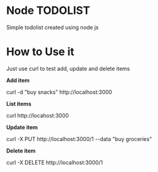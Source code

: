 Node TODOLIST
=============

Simple todolist created using node js

How to Use it
=============
Just use curl to test add, update and delete items

**Add item**

curl -d "buy snacks" http://localhost:3000

**List items**

curl http://locahost:3000 

**Update item**

curl -X PUT http://localhost:3000/1 --data "buy groceries" 

**Delete item**

curl -X DELETE http://localhost:3000/1
